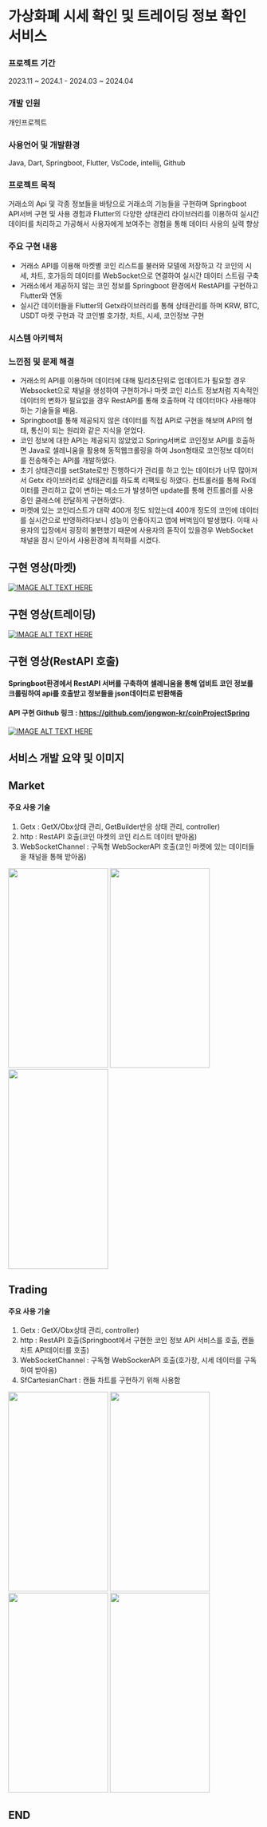 # 가상화폐 시세 확인 및 트레이딩 정보 확인 서비스

### 프로젝트 기간
2023.11 ~ 2024.1 - 2024.03 ~ 2024.04

### 개발 인원
개인프로젝트

### 사용언어 및 개발환경
Java, Dart, Springboot, Flutter, VsCode, intellij, Github

### 프로젝트 목적
거래소의 Api 및 각종 정보들을 바탕으로 거래소의 기능들을 구현하며 Springboot API서버 구현 및 사용 경험과 Flutter의 다양한 상태관리 라이브러리를 이용하여 실시간 데이터를 처리하고 가공해서 사용자에게 보여주는 경험을 통해 데이터 사용의 실력 향상

### 주요 구현 내용
- 거래소 API를 이용해 마켓별 코인 리스트를 불러와 모델에 저장하고 각 코인의 시세, 차트, 호가등의 데이터를 WebSocket으로 연결하여 실시간 데이터 스트림 구축
- 거래소에서 제공하지 않는 코인 정보를 Springboot 환경에서 RestAPI를 구현하고 Flutter와 연동
- 실시간 데이터들을 Flutter의 Getx라이브러리를 통해 상태관리를 하며 KRW, BTC, USDT 마켓 구현과 각 코인별 호가창, 차트, 시세, 코인정보 구현

### 시스템 아키텍처

### 느낀점 및 문제 해결
- 거래소의 API를 이용하며 데이터에 대해 밀리초단위로 업데이트가 필요할 경우 Websocket으로 채널을 생성하여 구현하거나 마켓 코인 리스트 정보처럼 지속적인 데이터의 변화가 필요없을 경우 RestAPI를 통해 호출하며 각 데이터마다 사용해야하는 기술들을 배움.
- Springboot를 통해 제공되지 않은 데이터를 직접 API로 구현을 해보며 API의 형태, 통신이 되는 원리와 같은 지식을 얻었다.
- 코인 정보에 대한 API는 제공되지 않았었고 Spring서버로 코인정보 API를 호출하면 Java로 셀레니움을 활용해 동적웹크롤링을 하여 Json형태로 코인정보 데이터를 전송해주는 API를 개발하였다.
- 초기 상태관리를 setState로만 진행하다가 관리를 하고 있는 데이터가 너무 많아져서 Getx 라이브러리로 상태관리를 하도록 리팩토링 하였다. 컨트롤러를 통해 Rx데이터를 관리하고 값이 변하는 메소드가 발생하면 update를 통해 컨트롤러를 사용중인 클래스에 전달하게 구현하였다.
- 마켓에 있는 코인리스트가 대략 400개 정도 되었는데 400개 정도의 코인에 데이터를 실시간으로 반영하려다보니 성능이 안좋아지고 앱에 버벅임이 발생했다. 이때 사용자의 입장에서 굉장히 불편했기 때문에 사용자의 돋작이 있을경우 WebSocket 채널을 잠시 닫아서 사용환경에 최적화를 시켰다.

## 구현 영상(마켓)
[![IMAGE ALT TEXT HERE](https://img.youtube.com/vi/aw1K01BxLdc/0.jpg)](https://www.youtube.com/watch?v=aw1K01BxLdc)

## 구현 영상(트레이딩)
[![IMAGE ALT TEXT HERE](https://img.youtube.com/vi/J9DgC26hk6M/0.jpg)](https://www.youtube.com/watch?v=J9DgC26hk6M)

## 구현 영상(RestAPI 호출)
#### Springboot환경에서 RestAPI 서버를 구축하여 셀레니움을 통해 업비트 코인 정보를 크롤링하여 api를 호출받고 정보들을 json데이터로 반환해줌
#### API 구현 Github 링크 : https://github.com/jongwon-kr/coinProjectSpring
[![IMAGE ALT TEXT HERE](https://img.youtube.com/vi/pbG5uMikTBQ/0.jpg)](https://www.youtube.com/watch?v=pbG5uMikTBQ)

## 서비스 개발 요약 및 이미지
## Market
#### 주요 사용 기술
1) Getx : GetX/Obx상태 관리, GetBuilder반응 상태 관리, controller)
2) http : RestAPI 호출(코인 마켓의 코인 리스트 데이터 받아옴)
3) WebSocketChannel : 구독형 WebSockerAPI 호출(코인 마켓에 있는 데이터들을 채널을 통해 받아옴)
<img src="https://github.com/jongwon-kr/BitProject/assets/76871947/60593c97-c90d-43bf-991c-db1d3df43b6e" width="200" height="400">
<img src="https://github.com/jongwon-kr/BitProject/assets/76871947/fadf09b9-5849-4f3b-ae60-071416083045" width="200" height="400">
<img src="https://github.com/jongwon-kr/BitProject/assets/76871947/5348c453-295f-461b-a6e4-d4eb5b7e63a4" width="200" height="400">

## Trading
#### 주요 사용 기술
1) Getx : GetX/Obx상태 관리, controller)
2) http : RestAPI 호출(Springboot에서 구현한 코인 정보 API 서비스를 호출, 캔들 차트 API데이터를 호출)
3) WebSocketChannel : 구독형 WebSockerAPI 호출(호가창, 시세 데이터를 구독하여 받아옴)
4) SfCartesianChart : 캔들 차트를 구현하기 위해 사용함
<img src="https://github.com/jongwon-kr/BitProject/assets/76871947/bb403436-8742-4be8-8657-a034062859bb" width="200" height="400">
<img src="https://github.com/jongwon-kr/BitProject/assets/76871947/8a759b62-daee-4f75-8c8b-34da6c3d9394" width="200" height="400">
<img src="https://github.com/jongwon-kr/BitProject/assets/76871947/71ff33e0-0003-4e7c-8e9e-f95b2f07778e" width="200" height="400">
<img src="https://github.com/jongwon-kr/BitProject/assets/76871947/e659831b-e898-4e25-8e83-368e174a4758" width="200" height="400">

## END



